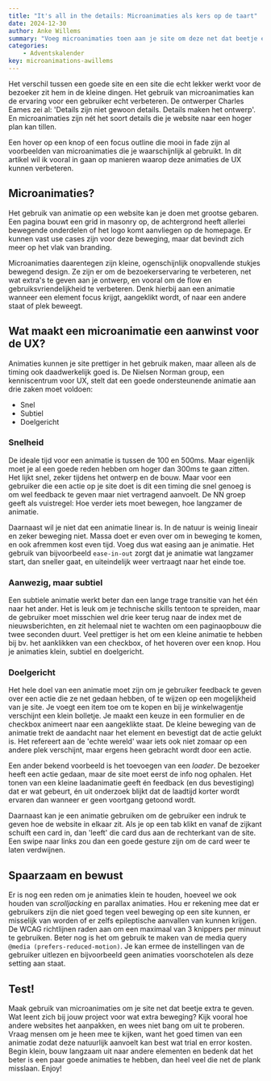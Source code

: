```yaml
---
title: "It's all in the details: Microanimaties als kers op de taart"
date: 2024-12-30
author: Anke Willems
summary: "Voeg microanimaties toen aan je site om deze net dat beetje extra te geven."
categories:
    - Adventskalender
key: microanimations-awillems
---
```


Het verschil tussen een goede site en een site die echt lekker werkt voor de bezoeker zit hem in de kleine dingen. Het gebruik van microanimaties kan de ervaring voor een gebruiker echt verbeteren. De ontwerper Charles Eames zei al: 'Details zijn niet gewoon details. Details maken het ontwerp'. En microanimaties zijn nét het soort details die je website naar een hoger plan kan tillen.

Een hover op een knop of een focus outline die mooi in fade zijn al voorbeelden van microanimaties die je waarschijnlijk al gebruikt. In dit artikel wil ik vooral in gaan op manieren waarop deze animaties de UX kunnen verbeteren.

## Microanimaties?

Het gebruik van animatie op een website kan je doen met grootse gebaren. Een pagina bouwt een grid in masonry op, de achtergrond heeft allerlei bewegende onderdelen of het logo komt aanvliegen op de homepage. Er kunnen vast use cases zijn voor deze beweging, maar dat bevindt zich meer op het vlak van branding.

Microanimaties daarentegen zijn kleine, ogenschijnlijk onopvallende stukjes bewegend design. Ze zijn er om de bezoekerservaring te verbeteren, net wat extra's te geven aan je ontwerp, en vooral om de flow en gebruiksvriendelijkheid te verbeteren. Denk hierbij aan een animatie wanneer een element focus krijgt, aangeklikt wordt, of naar een andere staat of plek beweegt.

## Wat maakt een microanimatie een aanwinst voor de UX?

Animaties kunnen je site prettiger in het gebruik maken, maar alleen als de timing ook daadwerkelijk goed is. De Nielsen Norman group, een kenniscentrum voor UX, stelt dat een goede ondersteunende animatie aan drie zaken moet voldoen:

- Snel
- Subtiel
- Doelgericht

### Snelheid

De ideale tijd voor een animatie is tussen de 100 en 500ms. Maar eigenlijk moet je al een goede reden hebben om hoger dan 300ms te gaan zitten. Het lijkt snel, zeker tijdens het ontwerp en de bouw. Maar voor een gebruiker die een actie op je site doet is dit een timing die snel genoeg is om wel feedback te geven maar niet vertragend aanvoelt. De NN groep geeft als vuistregel: Hoe verder iets moet bewegen, hoe langzamer de animatie.

Daarnaast wil je niet dat een animatie linear is. In de natuur is weinig lineair en zeker beweging niet. Massa doet er even over om in beweging te komen, en ook afremmen kost even tijd. Voeg dus wat easing aan je animatie. Het gebruik van bijvoorbeeld `ease-in-out` zorgt dat je animatie wat langzamer start, dan sneller gaat, en uiteindelijk weer vertraagt naar het einde toe.

### Aanwezig, maar subtiel

Een subtiele animatie werkt beter dan een lange trage transitie van het één naar het ander. Het is leuk om je technische skills tentoon te spreiden, maar de gebruiker moet misschien wel drie keer terug naar de index met de nieuwsberichten, en zit helemaal niet te wachten om een paginaopbouw die twee seconden duurt. Veel prettiger is het om een kleine animatie te hebben bij bv. het aanklikken van een checkbox, of het hoveren over een knop. Hou je animaties klein, subtiel en doelgericht.

### Doelgericht

Het hele doel van een animatie moet zijn om je gebruiker feedback te geven over een actie die ze net gedaan hebben, of te wijzen op een mogelijkheid van je site. Je voegt een item toe om te kopen en bij je winkelwagentje verschijnt een klein bolletje. Je maakt een keuze in een formulier en de checkbox animeert naar een aangeklikte staat. De kleine beweging van de animatie trekt de aandacht naar het element en bevestigt dat de actie gelukt is. Het refereert aan de 'echte wereld' waar iets ook niet zomaar op een andere plek verschijnt, maar ergens heen gebracht wordt door een actie.

Een ander bekend voorbeeld is het toevoegen van een _loader_. De bezoeker heeft een actie gedaan, maar de site moet eerst de info nog ophalen. Het tonen van een kleine laadanimatie geeft én feedback (en dus bevestiging) dat er wat gebeurt, én uit onderzoek blijkt dat de laadtijd korter wordt ervaren dan wanneer er geen voortgang getoond wordt.

Daarnaast kan je een animatie gebruiken om de gebruiker een indruk te geven hoe de website in elkaar zit. Als je op een tab klikt en vanaf de zijkant schuift een card in, dan 'leeft' die card dus aan de rechterkant van de site. Een swipe naar links zou dan een goede gesture zijn om de card weer te laten verdwijnen.

## Spaarzaam en bewust

Er is nog een reden om je animaties klein te houden, hoeveel we ook houden van _scrolljacking_ en parallax animaties. Hou er rekening mee dat er gebruikers zijn die niet goed tegen veel beweging op een site kunnen, er misselijk van worden of er zelfs epileptische aanvallen van kunnen krijgen. De WCAG richtlijnen raden aan om een maximaal van 3 knippers per minuut te gebruiken. Beter nog is het om gebruik te maken van de media query `@media (prefers-reduced-motion)`. Je kan ermee de instellingen van de gebruiker uitlezen en bijvoorbeeld geen animaties voorschotelen als deze setting aan staat.

## Test!

Maak gebruik van microanimaties om je site net dat beetje extra te geven. Wat leent zich bij jouw project voor wat extra beweging? Kijk vooral hoe andere websites het aanpakken, en wees niet bang om uit te proberen. Vraag mensen om je heen mee te kijken, want het goed timen van een animatie zodat deze natuurlijk aanvoelt kan best wat trial en error kosten. Begin klein, bouw langzaam uit naar andere elementen en bedenk dat het beter is een paar goede animaties te hebben, dan heel veel die net de plank misslaan. Enjoy!
